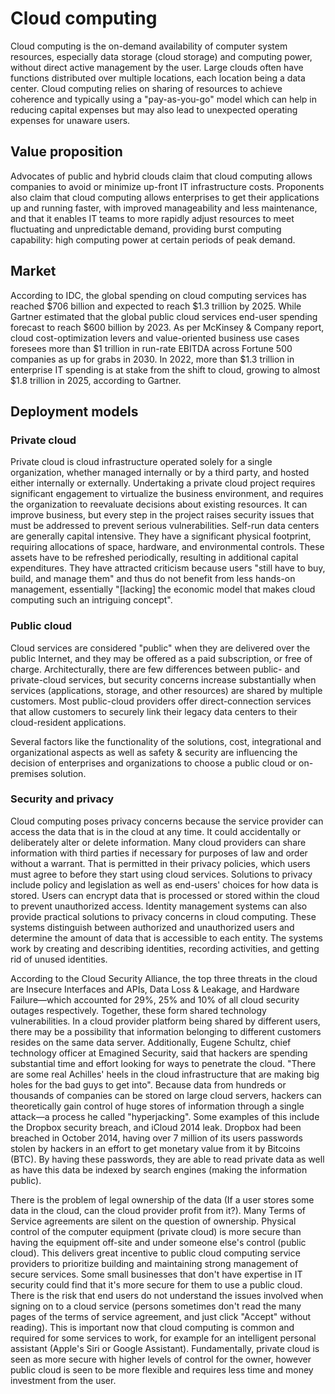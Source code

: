 # Cloud computing

Cloud computing is the on-demand availability of computer system resources, especially data storage (cloud storage) and computing power, without direct active management by the user. Large clouds often have functions distributed over multiple locations, each location being a data center. Cloud computing relies on sharing of resources to achieve coherence and typically using a "pay-as-you-go" model which can help in reducing capital expenses but may also lead to unexpected operating expenses for unaware users.

## Value proposition

Advocates of public and hybrid clouds claim that cloud computing allows companies to avoid or minimize up-front IT infrastructure costs. Proponents also claim that cloud computing allows enterprises to get their applications up and running faster, with improved manageability and less maintenance, and that it enables IT teams to more rapidly adjust resources to meet fluctuating and unpredictable demand, providing burst computing capability: high computing power at certain periods of peak demand.

## Market

According to IDC, the global spending on cloud computing services has reached $706 billion and expected to reach $1.3 trillion by 2025. While Gartner estimated that the global public cloud services end-user spending forecast to reach $600 billion by 2023. As per McKinsey & Company report, cloud cost-optimization levers and value-oriented business use cases foresees more than $1 trillion in run-rate EBITDA across Fortune 500 companies as up for grabs in 2030. In 2022, more than $1.3 trillion in enterprise IT spending is at stake from the shift to cloud, growing to almost $1.8 trillion in 2025, according to Gartner.

## Deployment models

### Private cloud

Private cloud is cloud infrastructure operated solely for a single organization, whether managed internally or by a third party, and hosted either internally or externally. Undertaking a private cloud project requires significant engagement to virtualize the business environment, and requires the organization to reevaluate decisions about existing resources. It can improve business, but every step in the project raises security issues that must be addressed to prevent serious vulnerabilities. Self-run data centers are generally capital intensive. They have a significant physical footprint, requiring allocations of space, hardware, and environmental controls. These assets have to be refreshed periodically, resulting in additional capital expenditures. They have attracted criticism because users "still have to buy, build, and manage them" and thus do not benefit from less hands-on management, essentially "[lacking] the economic model that makes cloud computing such an intriguing concept".

### Public cloud

Cloud services are considered "public" when they are delivered over the public Internet, and they may be offered as a paid subscription, or free of charge. Architecturally, there are few differences between public- and private-cloud services, but security concerns increase substantially when services (applications, storage, and other resources) are shared by multiple customers. Most public-cloud providers offer direct-connection services that allow customers to securely link their legacy data centers to their cloud-resident applications.

Several factors like the functionality of the solutions, cost, integrational and organizational aspects as well as safety & security are influencing the decision of enterprises and organizations to choose a public cloud or on-premises solution.

### Security and privacy

Cloud computing poses privacy concerns because the service provider can access the data that is in the cloud at any time. It could accidentally or deliberately alter or delete information. Many cloud providers can share information with third parties if necessary for purposes of law and order without a warrant. That is permitted in their privacy policies, which users must agree to before they start using cloud services. Solutions to privacy include policy and legislation as well as end-users' choices for how data is stored. Users can encrypt data that is processed or stored within the cloud to prevent unauthorized access. Identity management systems can also provide practical solutions to privacy concerns in cloud computing. These systems distinguish between authorized and unauthorized users and determine the amount of data that is accessible to each entity. The systems work by creating and describing identities, recording activities, and getting rid of unused identities.

According to the Cloud Security Alliance, the top three threats in the cloud are Insecure Interfaces and APIs, Data Loss & Leakage, and Hardware Failure—which accounted for 29%, 25% and 10% of all cloud security outages respectively. Together, these form shared technology vulnerabilities. In a cloud provider platform being shared by different users, there may be a possibility that information belonging to different customers resides on the same data server. Additionally, Eugene Schultz, chief technology officer at Emagined Security, said that hackers are spending substantial time and effort looking for ways to penetrate the cloud. "There are some real Achilles' heels in the cloud infrastructure that are making big holes for the bad guys to get into". Because data from hundreds or thousands of companies can be stored on large cloud servers, hackers can theoretically gain control of huge stores of information through a single attack—a process he called "hyperjacking". Some examples of this include the Dropbox security breach, and iCloud 2014 leak. Dropbox had been breached in October 2014, having over 7 million of its users passwords stolen by hackers in an effort to get monetary value from it by Bitcoins (BTC). By having these passwords, they are able to read private data as well as have this data be indexed by search engines (making the information public).

There is the problem of legal ownership of the data (If a user stores some data in the cloud, can the cloud provider profit from it?). Many Terms of Service agreements are silent on the question of ownership. Physical control of the computer equipment (private cloud) is more secure than having the equipment off-site and under someone else's control (public cloud). This delivers great incentive to public cloud computing service providers to prioritize building and maintaining strong management of secure services. Some small businesses that don't have expertise in IT security could find that it's more secure for them to use a public cloud. There is the risk that end users do not understand the issues involved when signing on to a cloud service (persons sometimes don't read the many pages of the terms of service agreement, and just click "Accept" without reading). This is important now that cloud computing is common and required for some services to work, for example for an intelligent personal assistant (Apple's Siri or Google Assistant). Fundamentally, private cloud is seen as more secure with higher levels of control for the owner, however public cloud is seen to be more flexible and requires less time and money investment from the user.
